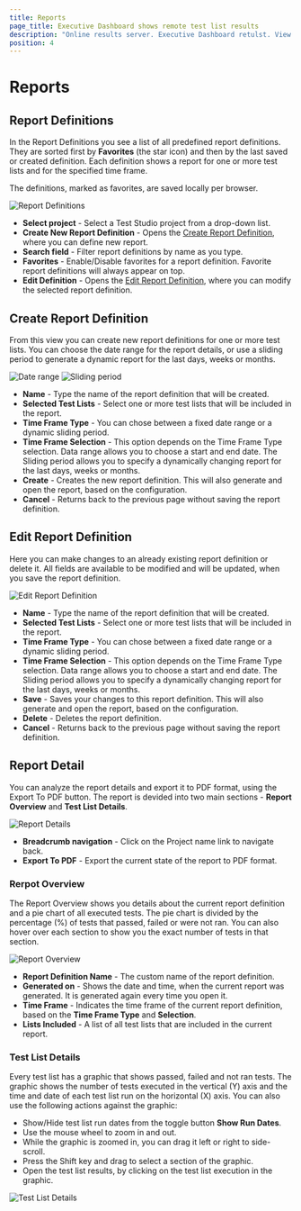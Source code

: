 ```yaml
---
title: Reports
page_title: Executive Dashboard shows remote test list results
description: "Online results server. Executive Dashboard retulst. View test list results"
position: 4
---
```

# Reports

## Report Definitions

In the Report Definitions you see a list of all predefined report definitions. They are sorted first by **Favorites** (the star icon) and then by the last saved or created definition. Each definition shows a report for one or more test lists and for the specified time frame.

The definitions, marked as favorites, are saved locally per browser.

![Report Definitions][1]

* **Select project** - Select a Test Studio project from a drop-down list.
* **Create New Report Definition** - Opens the <a href="/general-information/test-results/dashboard/reports#create-report-definition">Create Report Definition</a>, where you can define new report.
* **Search field** - Filter report definitions by name as you type.
* **Favorites** - Enable/Disable favorites for a report definition. Favorite report definitions will always appear on top.
* **Edit Definition** - Opens the <a href="/general-information/test-results/dashboard/reports#edit-report-definition">Edit Report Definition</a>, where you can modify the selected report definition.

## Create Report Definition

From this view you can create new report definitions for one or more test lists. You can choose the date range for the report details, or use a sliding period to generate a dynamic report for the last days, weeks or months.

![Date range][2]
![Sliding period][3]

* **Name** - Type the name of the report definition that will be created.
* **Selected Test Lists** - Select one or more test lists that will be included in the report.
* **Time Frame Type** - You can chose between a fixed date range or a dynamic sliding period.
* **Time Frame Selection** - This option depends on the Time Frame Type selection. Data range allows you to choose a start and end date. The Sliding period allows you to specify a dynamically changing report for the last days, weeks or months.
* **Create** - Creates the new report definition. This will also generate and open the report, based on the configuration.
* **Cancel** - Returns back to the previous page without saving the report definition.

## Edit Report Definition

Here you can make changes to an already existing report definition or delete it. All fields are available to be modified and will be updated, when you save the report definition.

![Edit Report Definition][4]

* **Name** - Type the name of the report definition that will be created.
* **Selected Test Lists** - Select one or more test lists that will be included in the report.
* **Time Frame Type** - You can chose between a fixed date range or a dynamic sliding period.
* **Time Frame Selection** - This option depends on the Time Frame Type selection. Data range allows you to choose a start and end date. The Sliding period allows you to specify a dynamically changing report for the last days, weeks or months.
* **Save** - Saves your changes to this report definition. This will also generate and open the  report, based on the configuration.
* **Delete** - Deletes the report definition.
* **Cancel** - Returns back to the previous page without saving the report definition.

## Report Detail

You can analyze the report details and export it to PDF format, using the Export To PDF button. The report is devided into two main sections - **Report Overview** and **Test List Details**.

![Report Details][5]

* **Breadcrumb navigation** - Click on the Project name link to navigate back.
* **Export To PDF** - Export the current state of the report to PDF format.

### Rerpot Overview

The Report Overview shows you details about the current report definition and a pie chart of all executed tests. The pie chart is divided by the percentage (%) of tests that passed, failed or were not ran. You can also hover over each section to show you the exact number of tests in that section.

![Report Overview][6]

* **Report Definition Name** - The custom name of the report definition.
* **Generated on** - Shows the date and time, when the current report was generated. It is generated again every time you open it.
* **Time Frame** - Indicates the time frame of the current report definition, based on the **Time Frame Type** and **Selection**.
* **Lists Included** - A list of all test lists that are included in the current report.

### Test List Details

Every test list has a graphic that shows passed, failed and not ran tests. The graphic shows the number of tests executed in the vertical (Y) axis and the time and date of each test list run on the horizontal (X) axis. You can also use the following actions against the graphic:

* Show/Hide test list run dates from the toggle button **Show Run Dates**.
* Use the mouse wheel to zoom in and out.
* While the graphic is zoomed in, you can drag it left or right to side-scroll.
* Press the Shift key and drag to select a section of the graphic.
* Open the test list results, by clicking on the test list execution in the graphic.

![Test List Details][7]

[1]: /img/general-information/test-results/dashboard/reports/fig1.png
[2]: /img/general-information/test-results/dashboard/reports/fig2.png
[3]: /img/general-information/test-results/dashboard/reports/fig3.png
[4]: /img/general-information/test-results/dashboard/reports/fig4.png
[5]: /img/general-information/test-results/dashboard/reports/fig5.png
[6]: /img/general-information/test-results/dashboard/reports/gif1.gif
[7]: /img/general-information/test-results/dashboard/reports/gif2.gif